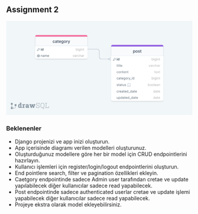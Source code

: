 ## Assignment 2

![Model Profile](blog.png)

### Beklenenler
<ul>
<li>Django projenizi ve app inizi oluşturun.</li>
<li>App içerisinde diagramı verilen modelleri oluşturunuz.</li>
<li>Oluşturduğunuz modellere göre her bir model için CRUD endpointlerini hazırlayın.</li>
<li>Kullanıcı işlemleri için register/login/logout endpointlerini oluşturun.</li>
<li>End pointlere search, filter ve pagination özellikleri ekleyin.
<li>Caetgory endpointinde sadece Admin user tarafından cretae ve update yapılabilecek diğer kullanıcılar sadece read yapabilecek.</li>
<li>Post endpointinde sadece authenticated userlar cretae ve update işlemi yapabilecek diğer kullanıcılar sadece read yapabilecek.</li>
<li>Projeye ekstra olarak model ekleyebilirsiniz.</li>


</ul>


 